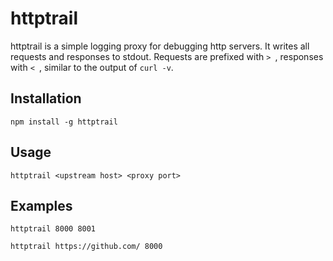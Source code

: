 httptrail
=========

httptrail is a simple logging proxy for debugging http servers. It writes all
requests and responses to stdout. Requests are prefixed with `> `, responses
with `< `, similar to the output of `curl -v`.


Installation
------------

    npm install -g httptrail


Usage
-----

    httptrail <upstream host> <proxy port>


Examples
--------

    httptrail 8000 8001

    httptrail https://github.com/ 8000
